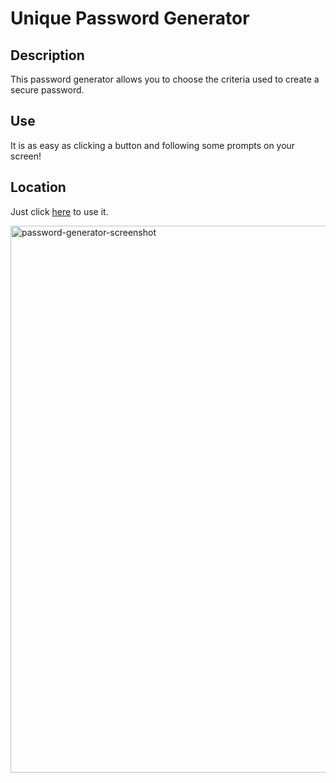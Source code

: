 # Unique Password Generator
## Description
This password generator allows you to choose the criteria used to create a secure password. 
## Use
It is as easy as clicking a button and following some prompts on your screen!
## Location
Just click [here](https://audryf.github.io/password-generator/) to use it.



<img width="875" alt="password-generator-screenshot" src="https://user-images.githubusercontent.com/84256033/124994435-79f08500-e00b-11eb-818b-88a7070aa9df.png">
